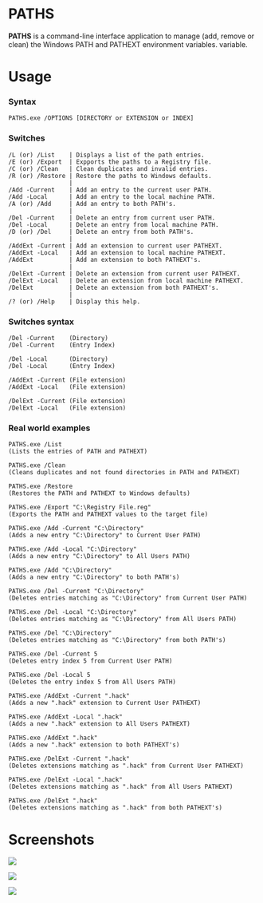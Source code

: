 # PATHS

**PATHS** is a command-line interface application to manage (add, remove or clean) the Windows PATH and PATHEXT environment variables. variable.

# Usage

### Syntax

    PATHS.exe /OPTIONS [DIRECTORY or EXTENSION or INDEX]

### Switches

    /L (or) /List    | Displays a list of the path entries.
    /E (or) /Export  | Expports the paths to a Registry file.
    /C (or) /Clean   | Clean duplicates and invalid entries.
    /R (or) /Restore | Restore the paths to Windows defaults.
                     |
    /Add -Current    | Add an entry to the current user PATH.
    /Add -Local      | Add an entry to the local machine PATH.
    /A (or) /Add     | Add an entry to both PATH's.
                     |
    /Del -Current    | Delete an entry from current user PATH.
    /Del -Local      | Delete an entry from local machine PATH.
    /D (or) /Del     | Delete an entry from both PATH's.
                     |
    /AddExt -Current | Add an extension to current user PATHEXT.
    /AddExt -Local   | Add an extension to local machine PATHEXT.
    /AddExt          | Add an extension to both PATHEXT's.
                     |
    /DelExt -Current | Delete an extension from current user PATHEXT.
    /DelExt -Local   | Delete an extension from local machine PATHEXT.
    /DelExt          | Delete an extension from both PATHEXT's.
                     |
    /? (or) /Help    | Display this help.
        
### Switches syntax

    /Del -Current    (Directory)
    /Del -Current    (Entry Index)

    /Del -Local      (Directory)
    /Del -Local      (Entry Index)

    /AddExt -Current (File extension)
    /AddExt -Local   (File extension)

    /DelExt -Current (File extension)
    /DelExt -Local   (File extension)
    
### Real world examples

    PATHS.exe /List
    (Lists the entries of PATH and PATHEXT)

    PATHS.exe /Clean
    (Cleans duplicates and not found directories in PATH and PATHEXT)

    PATHS.exe /Restore
    (Restores the PATH and PATHEXT to Windows defaults)

    PATHS.exe /Export "C:\Registry File.reg"
    (Exports the PATH and PATHEXT values to the target file)

    PATHS.exe /Add -Current "C:\Directory"
    (Adds a new entry "C:\Directory" to Current User PATH)

    PATHS.exe /Add -Local "C:\Directory"
    (Adds a new entry "C:\Directory" to All Users PATH)

    PATHS.exe /Add "C:\Directory"
    (Adds a new entry "C:\Directory" to both PATH's)

    PATHS.exe /Del -Current "C:\Directory"
    (Deletes entries matching as "C:\Directory" from Current User PATH)

    PATHS.exe /Del -Local "C:\Directory"
    (Deletes entries matching as "C:\Directory" from All Users PATH)

    PATHS.exe /Del "C:\Directory"
    (Deletes entries matching as "C:\Directory" from both PATH's)

    PATHS.exe /Del -Current 5
    (Deletes entry index 5 from Current User PATH)

    PATHS.exe /Del -Local 5
    (Deletes the entry index 5 from All Users PATH)

    PATHS.exe /AddExt -Current ".hack"
    (Adds a new ".hack" extension to Current User PATHEXT)

    PATHS.exe /AddExt -Local ".hack"
    (Adds a new ".hack" extension to All Users PATHEXT)

    PATHS.exe /AddExt ".hack"
    (Adds a new ".hack" extension to both PATHEXT's)

    PATHS.exe /DelExt -Current ".hack"
    (Deletes extensions matching as ".hack" from Current User PATHEXT)

    PATHS.exe /DelExt -Local ".hack"
    (Deletes extensions matching as ".hack" from All Users PATHEXT)

    PATHS.exe /DelExt ".hack"
    (Deletes extensions matching as ".hack" from both PATHEXT's)
    
# Screenshots

![](Preview/PATHS%2001.png)

![](Preview/PATHS%2002.png)

![](Preview/PATHS%2003.png)
